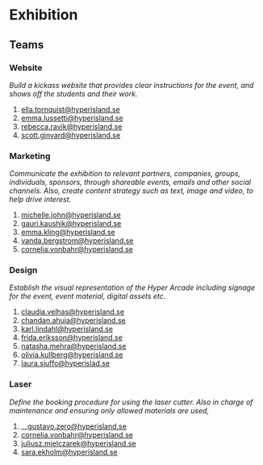 # Exhibition

## Teams

### Website

_Build a kickass website that provides clear instructions for the event, and shows off the students and their work._

1. [ella.tornquist@hyperisland.se](mailto:ella.tornquist@hyperisland.se)
2. [emma.lussetti@hyperisland.se](mailto:emma.lussetti@hyperisland.se)
3. [rebecca.ravik@hyperisland.se](mailto:rebecca.ravik@hyperisland.se)
4. [scott.ginyard@hyperisland.se](mailto:scott.ginyard@hyperisland.se)

### Marketing

_Communicate the exhibition to  relevant partners, companies, groups, individuals, sponsors, through shareable events, emails and other social channels. Also, create content strategy such as text, image and video, to help drive interest._

1. [michelle.john@hyperisland.se](mailto:michelle.john@hyperisland.se)
2. [gauri.kaushik@hyperisland.se](mailto:gauri.kaushik@hyperisland.se)
3. [emma.kling@hyperisland.se](mailto:emma.kling@hyperisland.se)
4. [vanda.bergstrom@hyperisland.se](mailto:vanda.bergstrom@hyperisland.se)
5. [cornelia.vonbahr@hyperisland.se](mailto:cornelia.vonbahr@hyperisland.se)

### Design

_Establish the visual representation of the Hyper Arcade including signage for the event, event material, digital assets etc._ 

1. [claudia.velhas@hyperisland.se](mailto:claudia.velhas@hyperisland.se)
2. [chandan.ahuja@hyperisland.se](mailto:chandan.ahuja@hyperisland.se)
3. [karl.lindahl@hyperisland.se](mailto:karl.lindahl@hyperisland.se)
4. [frida.eriksson@hyperisland.se](mailto:frida.eriksson@hyperisland.se)
5. [natasha.mehra@hyperisland.se](mailto:natasha.mehra@hyperisland.se)
6. [olivia.kullberg@hyperisland.se](mailto:olivia.kullberg@hyperisland.se)
7. [laura.siuffo@hyperislad.se](mailto:laura.siuffo@hyperislad.se)

### Laser

_Define the booking procedure for using the laser cutter. Also in charge of maintenance and ensuring only allowed materials are used,_

1. \_\_[gustavo.zero@hyperisland.se](mailto:gustavo.zero@hyperisland.se)
2. [cornelia.vonbahr@hyperisland.se](mailto:cornelia.vonbahr@hyperisland.se)
3. [juliusz.mielczarek@hyperisland.se](mailto:juliusz.mielczarek@hyperisland.se)
4. [sara.ekholm@hyperisland.se](mailto:sara.ekholm@hyperisland.se)



